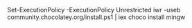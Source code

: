 Set-ExecutionPolicy -ExecutionPolicy Unrestricted
iwr -useb community.chocolatey.org/install.ps1 | iex
choco install mingw
